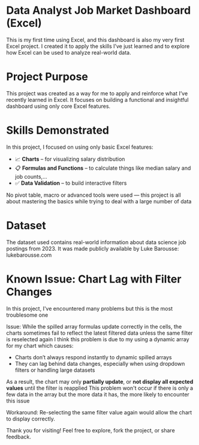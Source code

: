 # Data Analyst Job Market Dashboard (Excel)

This is my first time using Excel, and this dashboard is also my very first Excel project. I created it to apply the skills I’ve just learned and to explore how Excel can be used to analyze real-world data.

# Project Purpose
This project was created as a way for me to apply and reinforce what I’ve recently learned in Excel. It focuses on building a functional and insightful dashboard using only core Excel features.

# Skills Demonstrated

In this project, I focused on using only basic Excel features:

- 📈 **Charts** – for visualizing salary distribution
- 📋 **Formulas and Functions** – to calculate things like median salary and job counts,...
- ✅ **Data Validation** – to build interactive filters

No pivot table, macro or advanced tools were used — this project is all about mastering the basics while trying to deal with a large number of data

# Dataset

The dataset used contains real-world information about data science job postings from 2023. It was made publicly available by Luke Barousse: 
lukebarousse.com

# Known Issue: Chart Lag with Filter Changes

In this project, I've encountered many problems but this is the most troublesome one

Issue: While the spilled array formulas update correctly in the cells, the charts sometimes fail to reflect the latest filtered data unless the same filter is reselected again
I think this problem is due to my using a dynamic array for my chart which causes:
- Charts don’t always respond instantly to dynamic spilled arrays
- They can lag behind data changes, especially when using dropdown filters or handling large datasets

As a result, the chart may only **partially update**, or **not display all expected values** until the filter is reapplied
This problem won't occur if there is only a few data in the array but the more data it has, the more likely to encounter this issue

Workaround: Re-selecting the same filter value again would allow the chart to display correctly.


Thank you for visiting! Feel free to explore, fork the project, or share feedback.

